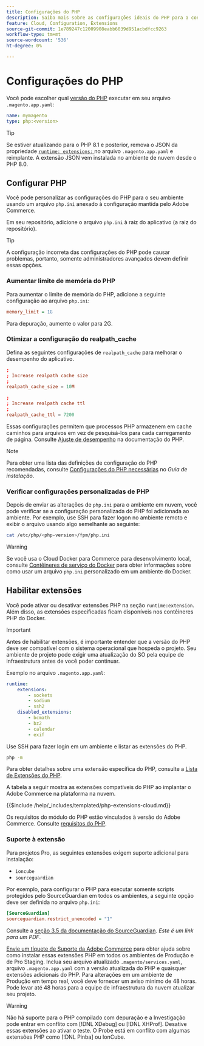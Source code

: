 ```yaml
---
title: Configurações do PHP
description: Saiba mais sobre as configurações ideais do PHP para a configuração de aplicativos do Commerce na infraestrutura de nuvem.
feature: Cloud, Configuration, Extensions
source-git-commit: 1e789247c12009908eabb6039d951acbdfcc9263
workflow-type: tm+mt
source-wordcount: '536'
ht-degree: 0%

---
```


# Configurações do PHP

Você pode escolher qual [versão do PHP](https://experienceleague.adobe.com/docs/commerce-operations/installation-guide/system-requirements.html) executar em seu arquivo `.magento.app.yaml`:

```yaml
name: mymagento
type: php:<version>
```

>[!TIP]
>
>Se estiver atualizando para o PHP 8.1 e posterior, remova o JSON da propriedade [`runtime: extensions:` ](properties.md#runtime) no arquivo `.magento.app.yaml` e reimplante. A extensão JSON vem instalada no ambiente de nuvem desde o PHP 8.0.

## Configurar PHP

Você pode personalizar as configurações do PHP para o seu ambiente usando um arquivo `php.ini` anexado à configuração mantida pelo Adobe Commerce.

Em seu repositório, adicione o arquivo `php.ini` à raiz do aplicativo (a raiz do repositório).

>[!TIP]
>
>A configuração incorreta das configurações do PHP pode causar problemas, portanto, somente administradores avançados devem definir essas opções.

### Aumentar limite de memória do PHP

Para aumentar o limite de memória do PHP, adicione a seguinte configuração ao arquivo `php.ini`:

```ini
memory_limit = 1G
```

Para depuração, aumente o valor para 2G.

### Otimizar a configuração do realpath_cache

Defina as seguintes configurações de `realpath_cache` para melhorar o desempenho do aplicativo.

```conf
;
; Increase realpath cache size
;
realpath_cache_size = 10M

;
; Increase realpath cache ttl
;
realpath_cache_ttl = 7200
```

Essas configurações permitem que processos PHP armazenem em cache caminhos para arquivos em vez de pesquisá-los para cada carregamento de página. Consulte [Ajuste de desempenho](https://www.php.net/manual/en/ini.core.php) na documentação do PHP.

>[!NOTE]
>
>Para obter uma lista das definições de configuração do PHP recomendadas, consulte [Configurações do PHP necessárias](https://experienceleague.adobe.com/docs/commerce-operations/installation-guide/prerequisites/php-settings.html) no _Guia de instalação_.

### Verificar configurações personalizadas de PHP

Depois de enviar as alterações de `php.ini` para o ambiente em nuvem, você pode verificar se a configuração personalizada do PHP foi adicionada ao ambiente. Por exemplo, use SSH para fazer logon no ambiente remoto e exibir o arquivo usando algo semelhante ao seguinte:

```bash
cat /etc/php/<php-version>/fpm/php.ini
```

>[!WARNING]
>
>Se você usa o Cloud Docker para Commerce para desenvolvimento local, consulte [Contêineres de serviço do Docker](https://developer.adobe.com/commerce/cloud-tools/docker/containers/service/#fpm-container) para obter informações sobre como usar um arquivo `php.ini` personalizado em um ambiente do Docker.

## Habilitar extensões

Você pode ativar ou desativar extensões PHP na seção `runtime:extension`. Além disso, as extensões especificadas ficam disponíveis nos contêineres PHP do Docker.

>[!IMPORTANT]
>
>Antes de habilitar extensões, é importante entender que a versão do PHP deve ser compatível com o sistema operacional que hospeda o projeto. Seu ambiente de projeto pode exigir uma atualização do SO pela equipe de infraestrutura antes de você poder continuar.

Exemplo no arquivo `.magento.app.yaml`:

```yaml
runtime:
    extensions:
        - sockets
        - sodium
        - ssh2
    disabled_extensions:
        - bcmath
        - bz2
        - calendar
        - exif
```

Use SSH para fazer login em um ambiente e listar as extensões do PHP.

```bash
php -m
```

Para obter detalhes sobre uma extensão específica do PHP, consulte a [Lista de Extensões do PHP](https://www.php.net/manual/en/extensions.alphabetical.php).

A tabela a seguir mostra as extensões compatíveis do PHP ao implantar o Adobe Commerce na plataforma na nuvem.

{{$include /help/_includes/templated/php-extensions-cloud.md}}

Os requisitos do módulo do PHP estão vinculados à versão do Adobe Commerce. Consulte [requisitos do PHP](https://experienceleague.adobe.com/docs/commerce-operations/installation-guide/prerequisites/php-settings.html).

### Suporte à extensão

Para projetos Pro, as seguintes extensões exigem suporte adicional para instalação:

- `ioncube`
- `sourceguardian`

Por exemplo, para configurar o PHP para executar somente scripts protegidos pelo SourceGuardian em todos os ambientes, a seguinte opção deve ser definida no arquivo `php.ini`:

```ini
[SourceGuardian]
sourceguardian.restrict_unencoded = "1"
```

Consulte a [seção 3.5 da documentação do SourceGuardian](https://sourceguardian.com/demofiles/files/SourceGuardian%20for%20Linux%20User%20Manual.pdf). _Este é um link para um PDF_.

[Envie um tíquete de Suporte da Adobe Commerce](https://experienceleague.adobe.com/docs/commerce-knowledge-base/kb/help-center-guide/magento-help-center-user-guide.html#submit-ticket) para obter ajuda sobre como instalar essas extensões PHP em todos os ambientes de Produção e de Pro Staging. Inclua seu arquivo atualizado `.magento/services.yaml`, arquivo `.magento.app.yaml` com a versão atualizada do PHP e quaisquer extensões adicionais do PHP. Para alterações em um ambiente de Produção em tempo real, você deve fornecer um aviso mínimo de 48 horas. Pode levar até 48 horas para a equipe de infraestrutura da nuvem atualizar seu projeto.

>[!WARNING]
>
>Não há suporte para o PHP compilado com depuração e a Investigação pode entrar em conflito com [!DNL XDebug] ou [!DNL XHProf]. Desative essas extensões ao ativar o teste. O Probe está em conflito com algumas extensões PHP como [!DNL Pinba] ou IonCube.
